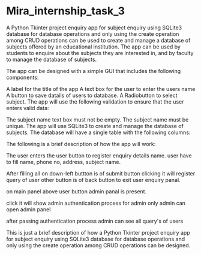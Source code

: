 # Mira_internship_task_3
A Python Tkinter project enquiry app for subject enquiry using SQLite3 database for database operations and only using the create operation among CRUD operations can be used to create and manage a database of subjects offered by an educational institution. The app can be used by students to enquire about the subjects they are interested in, and by faculty to manage the database of subjects.

The app can be designed with a simple GUI that includes the following components:

A label for the title of the app
A text box for the user to enter the users name
A button to save datails of users to database.
A Radiobutton to select subject.
The app will use the following validation to ensure that the user enters valid data:

The subject name text box must not be empty.
The subject name must be unique.
The app will use SQLite3 to create and manage the database of subjects. The database will have a single table with the following columns:

The following is a brief description of how the app will work:

The user enters the user button to register enquiry details name.
user have to fill name, phone no, address, subject name.

After filling all on down-left buttton is of submit button clicking it will register query of user 
other button is of back button to exit user enquiry panal.

on main panel above user button admin panal is present.

click it will show admin authentication process for admin
only admin can open admin panel

after passing authentication process admin can see all query's of users

This is just a brief description of how a Python Tkinter project enquiry app for subject enquiry using SQLite3 database for database operations and only using the create operation among CRUD operations can be designed.
